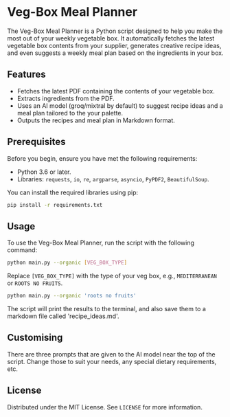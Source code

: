# Veg-Box Meal Planner

The Veg-Box Meal Planner is a Python script designed to help you make the most out of your weekly vegetable box. It automatically fetches the latest vegetable box contents from your supplier, generates creative recipe ideas, and even suggests a weekly meal plan based on the ingredients in your box.

## Features

- Fetches the latest PDF containing the contents of your vegetable box.
- Extracts ingredients from the PDF.
- Uses an AI model (groq/mixtral by default) to suggest recipe ideas and a meal plan tailored to the your palette.
- Outputs the recipes and meal plan in Markdown format.

## Prerequisites

Before you begin, ensure you have met the following requirements:

- Python 3.6 or later.
- Libraries: `requests`, `io`, `re`, `argparse`, `asyncio`, `PyPDF2`, `BeautifulSoup`.

You can install the required libraries using pip:

```bash
pip install -r requirements.txt
```

## Usage

To use the Veg-Box Meal Planner, run the script with the following command:

```bash
python main.py --organic [VEG_BOX_TYPE]
```

Replace `[VEG_BOX_TYPE]` with the type of your veg box, e.g., `MEDITERRANEAN` or `ROOTS NO FRUITS`.

```bash
python main.py --organic 'roots no fruits'
```

The script will print the results to the terminal, and also save them to a markdown file called 'recipe_ideas.md'.

## Customising
There are three prompts that are given to the AI model near the top of the script.  Change those to suit your needs, any special
dietary requirements, etc.

## License

Distributed under the MIT License. See `LICENSE` for more information.
